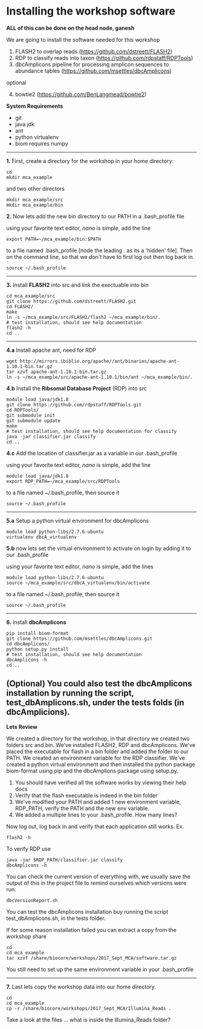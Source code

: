 # Installing the workshop software

**ALL of this can be done on the head node, ganesh**

We are going to install the software needed for this workshop

1. FLASH2 to overlap reads (https://github.com/dstreett/FLASH2)
2. RDP to classify reads into taxon (https://github.com/rdpstaff/RDPTools)
3. dbcAmplicons pipeline for processing amplicon sequences to abundance tables (https://github.com/msettles/dbcAmplicons)

optional

4. bowtie2 (https://github.com/BenLangmead/bowtie2)

**System Requirements**

* git
* java jdk
* ant
* python virtualenv
* biom requires numpy

---

**1\.** First, create a directory for the workshop in your home directory:

    cd 
    mkdir mca_example

and two other directors 

	mkdir mca_example/src
	mkdir mca_example/bin

**2\.** Now lets add the new bin directory to our PATH in a \.bash_profile file

using your favorite text editor, _nano_ is simple, add the line

	export PATH=~/mca_example/bin:$PATH

to a file named \.bash_profile [node the leading \. as its a 'hidden' file]. Then on the command line, so that we don't have to first log out then log back in.

	source ~/.bash_profile

---

**3\.** Install **FLASH2** into src and link the exectuable into bin

	cd mca_example/src
	git clone https://github.com/dstreett/FLASH2.git
	cd FLASH2/
	make
	ln -s ~/mca_example/src/FLASH2/flash2 ~/mca_example/bin/.
	# test installation, should see help documentation
	flash2 -h
	cd ..

---	

**4\.a** Install apache ant, need for RDP

	wget http://mirrors.ibiblio.org/apache//ant/binaries/apache-ant-1.10.1-bin.tar.gz
	tar xzvf apache-ant-1.10.1-bin.tar.gz
	ln -s ~/mca_example/src/apache-ant-1.10.1/bin/ant ~/mca_example/bin/.

**4\.b** Install the **Ribsomal Database Project** (RDP) into src

	module load java/jdk1.8
	git clone https://github.com/rdpstaff/RDPTools.git
	cd RDPTools/
	git submodule init
	git submodule update
	make
	# test installation, should see help documentation for classify
	java -jar classifier.jar classify
	cd ..

**4\.c** Add the location of classifier.jar as a variable in our \.bash_profile

using your favorite text editor, _nano_ is simple, add the line

	module load java/jdk1.8
	export RDP_PATH=~/mca_example/src/RDPTools

to a file named ~/\.bash_profile, then source it	

	source ~/.bash_profile

---

**5\.a** Setup a python virtual environment for dbcAmplicons

	module load python-libs/2.7.6-ubuntu
	virtualenv dbcA_virtualenv

**5\.b** now lets set the virtual environment to activate on login by adding it to our \.bash_profile

using your favorite text editor, _nano_ is simple, add the lines

	module load python-libs/2.7.6-ubuntu
	source ~/mca_example/src/dbcA_virtualenv/bin/activate
	
to a file named ~/\.bash_profile, then source it	

	source ~/.bash_profile

---

**6\.** install **dbcAmplicons**

	pip install biom-format
	git clone https://github.com/msettles/dbcAmplicons.git
	cd dbcAmplicons/
	python setup.py install
	# test installation, should see help documentation
	dbcAmplicons -h
	cd ..

(Optional) You could also test the dbcAmplicons installation by running the script, test_dbAmplicons.sh, under the tests folds (in dbcAmplicions).
---

**Lets Review**

We created a directory for the workshop, in that directory we created two folders src and bin. We've installed FLASH2, RDP and dbcAmplicons. We've placed the executable for flash in a bin folder and added the folder to our PATH. We created an environment variable for the RDP classifier. We've created a python virtual environment and then installed the python package biom-format using pip and the dbcAmplions package using setup.py.

1. You should have verified all the software works by viewing their help docs
2. Verify that the flash executable is indeed in the bin folder
3. We've modified your PATH and added 1 new environment variable, RDP_PATH, verify the PATH and the new env variable.
4. We added a multiple lines to your \.bash_profile. How many lines?

Now log out, log back in and verify that each application still works. Ex.

	flash2 -h

To verify RDP use 

	java -jar $RDP_PATH/classifier.jar classify
	dbcAmplicons -h

You can check the current version of everything with, we usually save the output of this in the project file to remind ourselves which versions were run.

	dbcVersionReport.sh

You can test the dbcAmplicons installation buy running the script test_dbAmplicons.sh, in the tests folder.

If for some reason installation failed you can extract a copy from the workshop share

	cd
	cd mca_example
	tar xzvf /share/biocore/workshops/2017_Sept_MCA/software.tar.gz

You still need to set up the same environment variable in your \.bash_profile

---

**7\.** Last lets copy the workshop data into our home directory.

	cd 
	cd mca_example
	cp -r /share/biocore/workshops/2017_Sept_MCA/Illumina_Reads .

Take a look at the files ... what is inside the Illumina_Reads folder?

